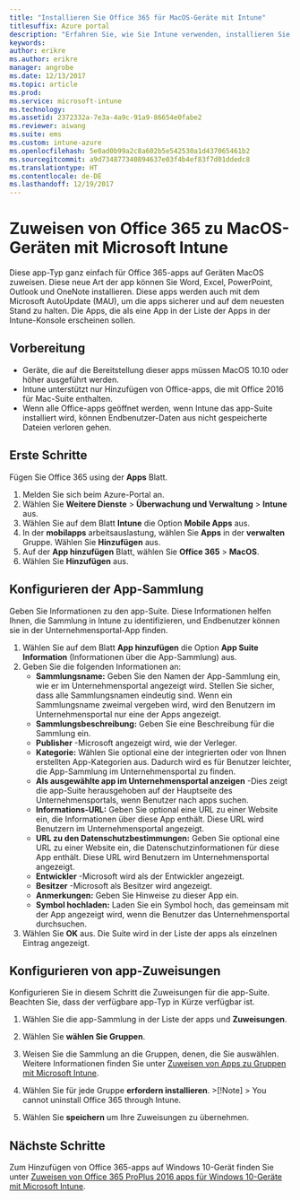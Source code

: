 ```yaml
---
title: "Installieren Sie Office 365 für MacOS-Geräte mit Intune"
titlesuffix: Azure portal
description: "Erfahren Sie, wie Sie Intune verwenden, installieren Sie Office 365-apps auf Geräten MacOS erleichtern."
keywords: 
author: erikre
ms.author: erikre
manager: angrobe
ms.date: 12/13/2017
ms.topic: article
ms.prod: 
ms.service: microsoft-intune
ms.technology: 
ms.assetid: 2372332a-7e3a-4a9c-91a9-86654e0fabe2
ms.reviewer: aiwang
ms.suite: ems
ms.custom: intune-azure
ms.openlocfilehash: 5e0ad0b99a2c8a602b5e542530a1d437065461b2
ms.sourcegitcommit: a9d734877340894637e03f4b4ef83f7d01ddedc8
ms.translationtype: HT
ms.contentlocale: de-DE
ms.lasthandoff: 12/19/2017
---
```

# <a name="how-to-assign-office-365-to-macos-devices-with-microsoft-intune"></a>Zuweisen von Office 365 zu MacOS-Geräten mit Microsoft Intune

Diese app-Typ ganz einfach für Office 365-apps auf Geräten MacOS zuweisen. Diese neue Art der app können Sie Word, Excel, PowerPoint, Outlook und OneNote installieren. Diese apps werden auch mit dem Microsoft AutoUpdate (MAU), um die apps sicherer und auf dem neuesten Stand zu halten. Die Apps, die als eine App in der Liste der Apps in der Intune-Konsole erscheinen sollen.


## <a name="before-you-start"></a>Vorbereitung

- Geräte, die auf die Bereitstellung dieser apps müssen MacOS 10.10 oder höher ausgeführt werden.
- Intune unterstützt nur Hinzufügen von Office-apps, die mit Office 2016 für Mac-Suite enthalten.
- Wenn alle Office-apps geöffnet werden, wenn Intune das app-Suite installiert wird, können Endbenutzer-Daten aus nicht gespeicherte Dateien verloren gehen.


## <a name="get-started"></a>Erste Schritte
Fügen Sie Office 365 using der **Apps** Blatt.
1.  Melden Sie sich beim Azure-Portal an.
2.  Wählen Sie **Weitere Dienste** > **Überwachung und Verwaltung** > **Intune** aus.
3.  Wählen Sie auf dem Blatt **Intune** die Option **Mobile Apps** aus.
4.  In der **mobilapps** arbeitsauslastung, wählen Sie **Apps** in der **verwalten** Gruppe. Wählen Sie **Hinzufügen** aus.
5.  Auf der **App hinzufügen** Blatt, wählen Sie **Office 365** > **MacOS**.
6.  Wählen Sie **Hinzufügen** aus.

## <a name="configure-the-app-suite"></a>Konfigurieren der App-Sammlung

Geben Sie Informationen zu den app-Suite. Diese Informationen helfen Ihnen, die Sammlung in Intune zu identifizieren, und Endbenutzer können sie in der Unternehmensportal-App finden.

1.  Wählen Sie auf dem Blatt **App hinzufügen** die Option **App Suite Information** (Informationen über die App-Sammlung) aus.
2.  Geben Sie die folgenden Informationen an:
    - **Sammlungsname:** Geben Sie den Namen der App-Sammlung ein, wie er im Unternehmensportal angezeigt wird. Stellen Sie sicher, dass alle Sammlungsnamen eindeutig sind. Wenn ein Sammlungsname zweimal vergeben wird, wird den Benutzern im Unternehmensportal nur eine der Apps angezeigt.
    - **Sammlungsbeschreibung:** Geben Sie eine Beschreibung für die Sammlung ein.
    - **Publisher** -Microsoft angezeigt wird, wie der Verleger.
    - **Kategorie:** Wählen Sie optional eine der integrierten oder von Ihnen erstellten App-Kategorien aus. Dadurch wird es für Benutzer leichter, die App-Sammlung im Unternehmensportal zu finden.
    - **Als ausgewählte app im Unternehmensportal anzeigen** -Dies zeigt die app-Suite herausgehoben auf der Hauptseite des Unternehmensportals, wenn Benutzer nach apps suchen.
    - **Informations-URL:** Geben Sie optional eine URL zu einer Website ein, die Informationen über diese App enthält. Diese URL wird Benutzern im Unternehmensportal angezeigt.
    - **URL zu den Datenschutzbestimmungen:** Geben Sie optional eine URL zu einer Website ein, die Datenschutzinformationen für diese App enthält. Diese URL wird Benutzern im Unternehmensportal angezeigt.
    - **Entwickler** -Microsoft wird als der Entwickler angezeigt.
    - **Besitzer** -Microsoft als Besitzer wird angezeigt.
    - **Anmerkungen:** Geben Sie Hinweise zu dieser App ein.
    - **Symbol hochladen:** Laden Sie ein Symbol hoch, das gemeinsam mit der App angezeigt wird, wenn die Benutzer das Unternehmensportal durchsuchen.
3.  Wählen Sie **OK** aus. Die Suite wird in der Liste der apps als einzelnen Eintrag angezeigt.

## <a name="configure-app-assignments"></a>Konfigurieren von app-Zuweisungen

Konfigurieren Sie in diesem Schritt die Zuweisungen für die app-Suite. Beachten Sie, dass der verfügbare app-Typ in Kürze verfügbar ist.

1.  Wählen Sie die app-Sammlung in der Liste der apps und **Zuweisungen**.
2.  Wählen Sie **wählen Sie Gruppen**.
3.  Weisen Sie die Sammlung an die Gruppen, denen, die Sie auswählen. Weitere Informationen finden Sie unter [Zuweisen von Apps zu Gruppen mit Microsoft Intune](/intune/apps-deploy).
4.  Wählen Sie für jede Gruppe **erfordern installieren**.
        >[!Note]
        > You cannot uninstall Office 365 through Intune.

5. Wählen Sie **speichern** um Ihre Zuweisungen zu übernehmen.

## <a name="next-steps"></a>Nächste Schritte

Zum Hinzufügen von Office 365-apps auf Windows 10-Gerät finden Sie unter [Zuweisen von Office 365 ProPlus 2016 apps für Windows 10-Geräte mit Microsoft Intune](/intune/apps-add-office365).
